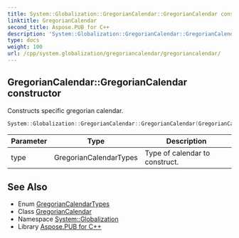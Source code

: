 ```yaml
---
title: System::Globalization::GregorianCalendar::GregorianCalendar constructor
linktitle: GregorianCalendar
second_title: Aspose.PUB for C++
description: 'System::Globalization::GregorianCalendar::GregorianCalendar constructor. Constructs specific gregorian calendar in C++.'
type: docs
weight: 100
url: /cpp/system.globalization/gregoriancalendar/gregoriancalendar/
---
```

## GregorianCalendar::GregorianCalendar constructor


Constructs specific gregorian calendar.

```cpp
System::Globalization::GregorianCalendar::GregorianCalendar(GregorianCalendarTypes type=GregorianCalendarTypes::Localized)
```


| Parameter | Type | Description |
| --- | --- | --- |
| type | GregorianCalendarTypes | Type of calendar to construct. |

## See Also

* Enum [GregorianCalendarTypes](../../gregoriancalendartypes/)
* Class [GregorianCalendar](../)
* Namespace [System::Globalization](../../)
* Library [Aspose.PUB for C++](../../../)
